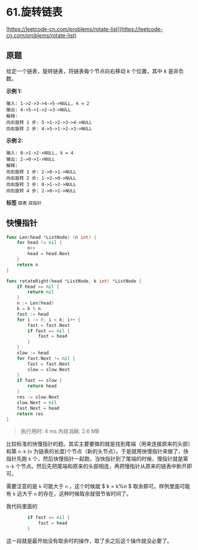 # 61.旋转链表
[https://leetcode-cn.com/problems/rotate-list](https://leetcode-cn.com/problems/rotate-list) 
## 原题
给定一个链表，旋转链表，将链表每个节点向右移动 *k* 个位置，其中 *k* 是非负数。

 **示例 1:** 

```
输入: 1->2->3->4->5->NULL, k = 2
输出: 4->5->1->2->3->NULL
解释:
向右旋转 1 步: 5->1->2->3->4->NULL
向右旋转 2 步: 4->5->1->2->3->NULL

```
 **示例 2:** 

```
输入: 0->1->2->NULL, k = 4
输出: 2->0->1->NULL
解释:
向右旋转 1 步: 2->0->1->NULL
向右旋转 2 步: 1->2->0->NULL
向右旋转 3 步: 0->1->2->NULL
向右旋转 4 步: 2->0->1->NULL
```
 
**标签**
`链表` `双指针` 


## 快慢指针
```go
func Len(head *ListNode) (n int) {
	for head != nil {
		n++
		head = head.Next
	}
	return n
}

func rotateRight(head *ListNode, k int) *ListNode {
	if head == nil {
		return nil
	}
	n := Len(head)
	k = k % n
	fast := head
	for i := 0; i < k; i++ {
		fast = fast.Next
		if fast == nil {
			fast = head
		}
	}
	slow := head
	for fast.Next != nil {
		fast = fast.Next
		slow = slow.Next
	}
	if fast == slow {
		return head
	}
	res := slow.Next
	slow.Next = nil
	fast.Next = head
	return res
}
```
>执行用时: 4 ms
内存消耗: 2.6 MB

比较标准的快慢指针的题。其实主要要做的就是找到尾端（用来连接原来的头部）和第 `n-k` (`n` 为链表的长度)个节点（新的头节点）。于是就用快慢指针来做了，快指针先跑 `k` 个，然后快慢指针一起跑，当快指针到了尾端的时候，慢指针就是第 `n-k` 个节点。然后先把尾端和原来的头部相连，再把慢指针从原来的链表中断开即可。

需要注意的是 `k` 可能大于 `n` ，这个时候就 $ k = k%n $ 取余即可。样例里面可能有 `k` 远大于 `n` 的存在，这种时候取余就很节省时间了。

我代码里面的
```go
		if fast == nil {
			fast = head
		}
```

这一段就是最开始没有取余时的操作，取了余之后这个操作就没必要了。